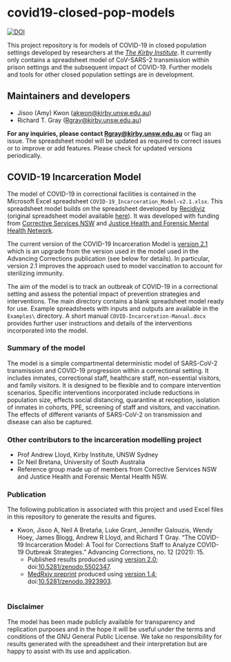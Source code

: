 # covid19-closed-pop-models

[![DOI](https://zenodo.org/badge/DOI/10.5281/zenodo.3825969.svg)](https://doi.org/10.5281/zenodo.3825969)

This project repository is for models of COVID-19 in closed population settings developed by researchers at the [_The Kirby Institute_](https://kirby.unsw.edu.au/). It currently only contains a spreadsheet model of CoV-SARS-2 transmission within prison settings and the subsequent impact of COVID-19. Further models and tools for other closed population settings are in development.

## Maintainers and developers

* Jisoo (Amy) Kwon (akwon@kirby.unsw.edu.au)
* Richard T. Gray (Rgray@kirby.unsw.edu.au)

**For any inquiries, please contact Rgray@kirby.unsw.edu.au** or flag an issue. The spreadsheet model will be updated as required to correct issues or to improve or add features. Please check for updated versions periodically. 

## COVID-19 Incarceration Model

The model of COVID-19 in correctional facilities is contained in the Microsoft Excel spreadsheet `COVID-19_Incarceration_Model-v2.1.xlsx`. This spreadsheet model builds on the spreadsheet developed by [Recidiviz](https://www.recidiviz.org/) (original spreadsheet model available [here](https://github.com/Recidiviz/covid19-dashboard)). It was developed with funding from [Corrective Services NSW](https://www.correctiveservices.justice.nsw.gov.au/) and [Justice Health and Forensic Mental Health Network](https://www.justicehealth.nsw.gov.au/). 

The current version of the COVID-19 Incarceration Model is [version 2.1](https://github.com/The-Kirby-Institute/covid19-closed-pop-models/releases/tag/v2.1) which is an upgrade from the version used in the model used in the Advancing Corrections publication (see below for details). In particular, version 2.1 improves the approach used to model vaccination to account for sterilizing immunity.

The aim of the model is to track an outbreak of COVID-19 in a correctional setting and assess the potential impact of prevention strategies and interventions. The main directory contains a blank spreadsheet model ready for use. Example spreadsheets with inputs and outputs are available in the `Examples\` directory. A short manual `COVID-Incarceration-Manual.docx` provides further user instructions and details of the interventions incorporated into the model. 

### Summary of the model 

The model is a simple compartmental deterministic model of SARS-CoV-2 transmission and COVID-19 progression within a correctional setting. It includes inmates, correctional staff, healthcare staff, non-essential visitors, and family visitors. It is designed to be flexible and to compare intervention scenarios. Specific interventions incorporated include reductions in population size, effects social distancing, quarantine at reception, isolation of inmates in cohorts, PPE, screening of staff and visitors, and vaccination. The effects of different variants of SARS-CoV-2 on transmission and disease can also be captured. 

### Other contributors to the incarceration modelling project

* Prof Andrew Lloyd, Kirby Institute, UNSW Sydney
* Dr Neil Bretana, University of South Australia
* Reference group made up of members from Corrective Services NSW and Justice Health and Forensic Mental Health NSW. 

### Publication

The following publication is associated with this project and used Excel files in this repository to generate the results and figures. 

- Kwon, Jisoo A, Neil A Bretaña, Luke Grant, Jennifer Galouzis, Wendy Hoey, James Blogg, Andrew R Lloyd, and Richard T Gray. “The COVID-19 Incarceration Model: A Tool for Corrections Staff to Analyze COVID-19 Outbreak Strategies.” Advancing Corrections, no. 12 (2021): 15.
    - Published results produced using [version 2.0](https://github.com/The-Kirby-Institute/covid19-closed-pop-models/releases/tag/v2.0); doi:[10.5281/zenodo.5502347](https://zenodo.org/record/5502347).
    - [MedRxiv preprint](https://www.medrxiv.org/content/10.1101/2021.02.18.21252032v1) produced using [version 1.4](https://github.com/The-Kirby-Institute/covid19-closed-pop-models/releases/tag/v1.4); doi:[10.5281/zenodo.3923903](https://zenodo.org/record/3923903).
<br></br>
### Disclaimer

The model has been made publicly available for transparency and replication purposes and in the hope it will be useful under the terms and conditions of the GNU General Public License. We take no responsibility for results generated with the spreadsheet and their interpretation but are happy to assist with its use and application. 




